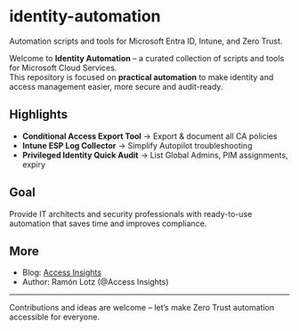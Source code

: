 # identity-automation
Automation scripts and tools for Microsoft Entra ID, Intune, and Zero Trust.

Welcome to **Identity Automation** – a curated collection of scripts and tools for Microsoft Cloud Services.  
This repository is focused on **practical automation** to make identity and access management easier, more secure and audit-ready.  

## Highlights
- **Conditional Access Export Tool** → Export & document all CA policies  
- **Intune ESP Log Collector** → Simplify Autopilot troubleshooting  
- **Privileged Identity Quick Audit** → List Global Admins, PIM assignments, expiry  

## Goal
Provide IT architects and security professionals with ready-to-use automation that saves time and improves compliance.  

## More
- Blog: [Access Insights](https://access-insights.de)  
- Author: Ramón Lotz (@Access Insights)  

---

Contributions and ideas are welcome – let’s make Zero Trust automation accessible for everyone.
